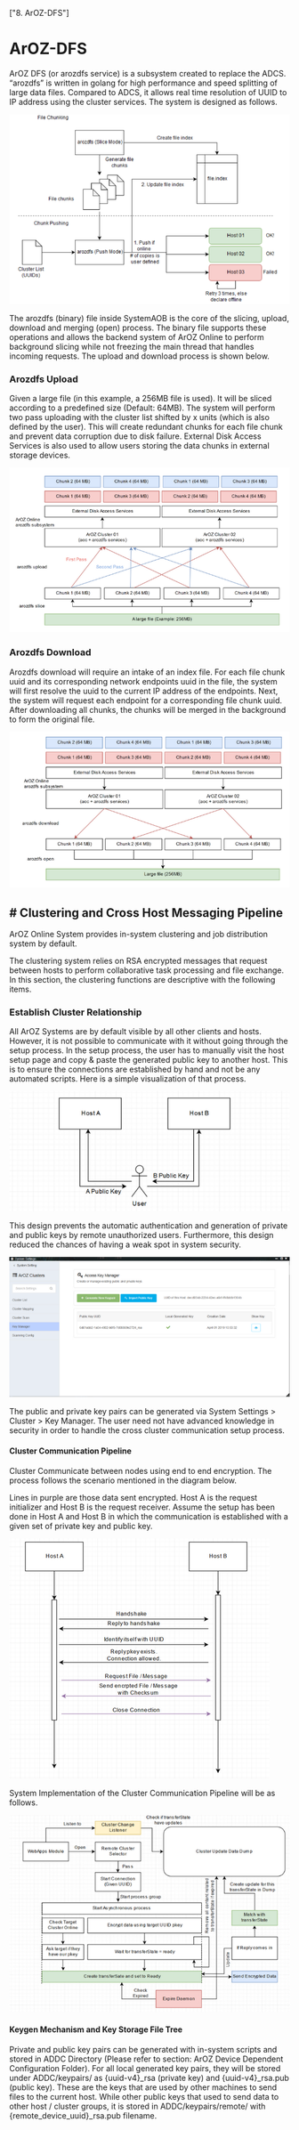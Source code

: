 ["8. ArOZ-DFS"]

# ArOZ-DFS

ArOZ DFS (or arozdfs service) is a subsystem created to replace the ADCS. “arozdfs” is written in golang for high performance and speed splitting of large data files. Compared to ADCS, it allows real time resolution of UUID to IP address using the cluster services. The system is designed as follows.

![2020-12-06_17-38-01](../../img/beta/15/2020-12-06_17-38-01.png)

The arozdfs (binary) file inside SystemAOB is the core of the slicing, upload, download and merging (open) process. The binary file supports these operations and allows the backend system of ArOZ Online to perform background slicing while not freezing the main thread that handles incoming requests. The upload and download process is shown below.



### Arozdfs Upload

Given a large file (in this example, a 256MB file is used). It will be sliced according to a predefined size (Default: 64MB). The system will perform two pass uploading with the cluster list shifted by x units (which is also defined by the user). This will create redundant chunks for each file chunk and prevent data corruption due to disk failure. External Disk Access Services is also used to allow users storing the data chunks in external storage devices.

![2020-12-06_17-38-18](../../img/beta/15/2020-12-06_17-38-18.png)

### Arozdfs Download

Arozdfs download will require an intake of an index file. For each file chunk uuid and its corresponding network endpoints uuid in the file, the system will first resolve the uuid to the current IP address of the endpoints. Next, the system will request each endpoint for a corresponding file chunk uuid. After downloading all chunks, the chunks will be merged in the background to form the original file.

![2020-12-06_17-38-21](../../img/beta/15/2020-12-06_17-38-21.png)

## # Clustering and Cross Host Messaging Pipeline

ArOZ Online System provides in-system clustering and job distribution system by default. 

The clustering system relies on RSA encrypted messages that request between hosts to perform collaborative task processing and file exchange. In this section, the clustering functions are descriptive with the following items.

### Establish Cluster Relationship

All ArOZ Systems are by default visible by all other clients and hosts. However, it is not possible to communicate with it without going through the setup process. In the setup process, the user has to manually visit the host setup page and copy & paste the generated public key to another host. This is to ensure the connections are established by hand and not be any automated scripts. Here is a simple visualization of that process.

![2020-12-06_17-38-55](../../img/beta/15/2020-12-06_17-38-55.png)

This design prevents the automatic authentication and generation of private and public keys by remote unauthorized users. Furthermore, this design reduced the chances of having a weak spot in system security.



![2020-12-06_17-38-59](../../img/beta/15/2020-12-06_17-38-59.png)

The public and private key pairs can be generated via System Settings > Cluster > Key Manager. The user need not have advanced knowledge in security in order to handle the cross cluster communication setup process.

#### Cluster Communication Pipeline

Cluster Communicate between nodes using end to end encryption. The process follows the scenario mentioned in the diagram below.



Lines in purple are those data sent encrypted. Host A is the request initializer and Host B is the request receiver. Assume the setup has been done in Host A and Host B in which the communication is established with a given set of private key and public key.

![2020-12-06_17-39-21](../../img/beta/15/2020-12-06_17-39-21.png)

System Implementation of the Cluster Communication Pipeline will be as follows.

![2020-12-06_17-39-32](../../img/beta/15/2020-12-06_17-39-32.png)

#### Keygen Mechanism and Key Storage File Tree

Private and public key pairs can be generated with in-system scripts and stored in ADDC Directory (Please refer to section: ArOZ Device Dependent Configuration Folder). For all local generated key pairs, they will be stored under ADDC/keypairs/ as {uuid-v4}_rsa (private key) and {uuid-v4}_rsa.pub (public key). These are the keys that are used by other machines to send files to the current host. While other public keys that used to send data to other host / cluster groups, it is stored in ADDC/keypairs/remote/ with {remote_device_uuid}_rsa.pub filename.